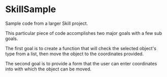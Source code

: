 # SkillSample
Sample code from a larger Skill project.

This particular piece of code accomplishes two major goals with a few sub goals.

The first goal is to create a function that will check the selected object's type from a list, then move the object to the coordinates provided. 

The second goal is to provide a form that the user can enter coordinates into with which the object can be moved. 
